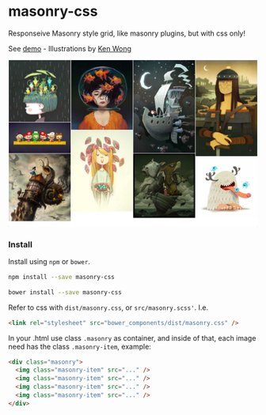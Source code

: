 # masonry-css

Responseive Masonry style grid, like masonry plugins, but with css only!

See [demo](https://rawgit.com/darlanmendonca/masonry-css/master/dist/index.html) - Illustrations by [Ken Wong](http://ken-wong.deviantart.com/)

<a href="https://rawgit.com/darlanmendonca/masonry-css/master/dist/index.html"><img src="https://github.com/darlanmendonca/masonry-css/blob/master/dist/imgs/preview.jpg?raw=true" alt="Demo"/></a>

### Install

Install using ```npm``` or ```bower```.

```sh
npm install --save masonry-css
```

```sh
bower install --save masonry-css
```

Refer to css with ```dist/masonry.css```, or ```src/masonry.scss'```. I.e.

```html
<link rel="stylesheet" src="bower_components/dist/masonry.css" />
```

In your .html use class ```.masonry``` as container, and inside of that, each image need has the class ```.masonry-item```, example:

```html
<div class="masonry">
  <img class="masonry-item" src="..." />
  <img class="masonry-item" src="..." />
  <img class="masonry-item" src="..." />
  <img class="masonry-item" src="..." />
</div>
```
